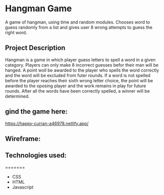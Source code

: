 
# Hangman Game 

A game of hangman, using time and random modules. Chooses word to guess randomly from a list and gives user 8 wrong attempts to guess the right word.

## Project Description

Hangman is a game in which player guess letters to spell a word in a given category. Players can only make 8 incorrect guesses befor their man will be hanged. A point woll be awarded to the player who spells the word correctly and the word will be excluded from futer rounds. If a word is not spelled before the player reaches their sixth wrong letter choice, the point will be awarded to the oposing player and the work remains in play for future rounds. After all the words have been correctly spelled, a winner will be determined.

## gind the game here:

https://happy-curran-a46978.netlify.app/

## Wireframe:


## Technologies used:
=======
- CSS
- HTML
- Javascript
